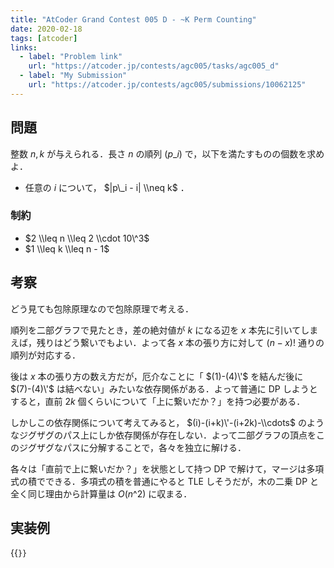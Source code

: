 ```yaml
---
title: "AtCoder Grand Contest 005 D - ~K Perm Counting"
date: 2020-02-18
tags: [atcoder]
links:
  - label: "Problem link"
    url: "https://atcoder.jp/contests/agc005/tasks/agc005_d"
  - label: "My Submission"
    url: "https://atcoder.jp/contests/agc005/submissions/10062125"
---
```


## 問題

整数 $n, k$ が与えられる．長さ $n$ の順列 $(p\_i)$ で，以下を満たすものの個数を求めよ．

- 任意の $i$ について， $|p\_i - i| \\neq k$ ．

### 制約

- $2 \\leq n \\leq 2 \\cdot 10\^3$
- $1 \\leq k \\leq n - 1$

## 考察

どう見ても包除原理なので包除原理で考える．

順列を二部グラフで見たとき，差の絶対値が $k$ になる辺を $x$ 本先に引いてしまえば，残りはどう繋いでもよい．よって各 $x$ 本の張り方に対して $(n - x)!$ 通りの順列が対応する．

後は $x$ 本の張り方の数え方だが，厄介なことに「 $(1)-(4)\'$ を結んだ後に $(7)-(4)\'$ は結べない」みたいな依存関係がある．よって普通に DP しようとすると，直前 $2k$ 個くらいについて「上に繋いだか？」を持つ必要がある．

しかしこの依存関係について考えてみると， $(i)-(i+k)\'-(i+2k)-\\cdots$ のようなジグザグのパス上にしか依存関係が存在しない．よって二部グラフの頂点をこのジグザグなパスに分解することで，各々を独立に解ける．

各々は「直前で上に繋いだか？」を状態として持つ DP で解けて，マージは多項式の積でできる．多項式の積を普通にやると TLE しそうだが，木の二乗 DP と全く同じ理由から計算量は $O(n\^2)$ に収まる．

## 実装例

{{<code file="0.cpp" language="cpp">}}
